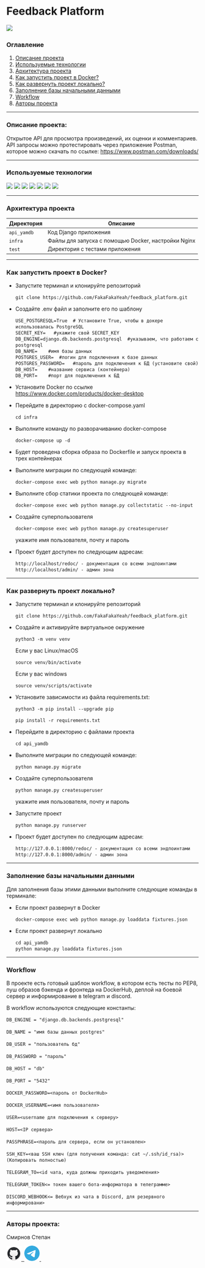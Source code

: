# Feedback Platform


![](https://github.com/FakaFakaYeah/feedback_platform/actions/workflows/yamdb_workflow.yml/badge.svg)

### Оглавление
<ol>
 <li><a href="#description">Описание проекта</a></li>
 <li><a href="#stack">Используемые технологии</a></li>
 <li><a href="#architecture">Архитектура проекта</a></li>
 <li><a href="#docker">Как запустить проект в Docker?</a></li>
 <li><a href="#start_project">Как развернуть проект локально?</a></li>
 <li><a href="#load_data">Заполнение базы начальными данными</a></li>
 <li><a href="#workflow">Workflow</a></li>
 <li><a href="#author">Авторы проекта</a></li> 
</ol>

---
### Описание проекта:<a name="description"></a>
Открытое API для просмотра произведений, их оценки и комментариев.
API запросы можно протестировать через приложение Postman, которое можно скачать по ссылке: https://www.postman.com/downloads/

---
### Используемые технологии<a name="stack"></a>
![](https://img.shields.io/badge/Python-3776AB?style=for-the-badge&logo=python&logoColor=white)
![](https://img.shields.io/badge/Django-092E20?style=for-the-badge&logo=django&logoColor=green)
![](https://img.shields.io/badge/PostgreSQL-316192?style=for-the-badge&logo=postgresql&logoColor=white)
![](https://img.shields.io/badge/DJANGO-REST-ff1709?style=for-the-badge&logo=django&logoColor=white&color=ff1709&labelColor=gray)
![](https://img.shields.io/badge/JWT-000000?style=for-the-badge&logo=JSON%20web%20tokens&logoColor=white)
![](https://img.shields.io/badge/Nginx-009639?style=for-the-badge&logo=nginx&logoColor=white)
![](https://img.shields.io/badge/Docker-2CA5E0?style=for-the-badge&logo=docker&logoColor=white)
___
### Архитектура проекта<a name="architecture"></a>

| Директория  | Описание                                            |
|-------------|-----------------------------------------------------|
| `api_yamdb` | Код Django приложения                               |
| `infra`     | Файлы для запуска с помощью Docker, настройки Nginx |
| `test`      | Директория с тестами приложения                     |

___

### Как запустить проект в Docker?<a name="docker"></a>
* Запустите терминал и клонируйте репозиторий 
    ```
    git clone https://github.com/FakaFakaYeah/feedback_platform.git
    ```
    
* Создайте .env файл и заполните его по шаблону
  ```
  USE_POSTGRESQL=True  # Установите True, чтобы в докере использовалась PostgreSQL
  SECRET_KEY=   #укажите свой SECRET_KEY
  DB_ENGINE=django.db.backends.postgresql  #указываем, что работаем с postgresql
  DB_NAME=    #имя базы данных
  POSTGRES_USER=  #логин для подключения к базе данных
  POSTGRES_PASSWORD=   #пароль для подключения к БД (установите свой)
  DB_HOST=    #название сервиса (контейнера)
  DB_PORT=    #порт для подключения к БД
  ```
  
* Установите Docker по ссылке https://www.docker.com/products/docker-desktop

* Перейдите в директорию с docker-compose.yaml
    ```
    cd infra
    ```

* Выполните команду по разворачиванию docker-compose
    ```
    docker-compose up -d
    ``` 
  
* Будет проведена сборка образа по Dockerfile и запуск проекта в трех контейнерах

* Выполните миграции по следующей команде:
    ```
    docker-compose exec web python manage.py migrate
    ```
* Выполните сбор статики проекта по следующей команде:
    ```
    docker-compose exec web python manage.py collectstatic --no-input
    ```
* Cоздайте суперпользователя
  ```
  docker-compose exec web python manage.py createsuperuser
  ```
  укажите имя пользователя, почту и пароль
  
* Проект будет доступен по следующим адресам:
  ```
  http://localhost/redoc/ - документация со всеми эндпоинтами
  http://localhost/admin/ - админ зона
  ```
___


### Как развернуть проект локально?<a name="start_project"></a>
* Запустите терминал и клонируйте репозиторий 
  ```
  git clone https://github.com/FakaFakaYeah/feedback_platform.git
  ```

* Создайте и активируйте виртуальное окружение
  ```
  python3 -m venv venv
  ```

  Если у вас Linux/macOS

  ```
  source venv/bin/activate
  ```
  
  Если у вас windows

  ```
  source venv/scripts/activate
  ```
  
* Установите зависимости из файла requirements.txt:
  ```
  python3 -m pip install --upgrade pip
  ```

  ```
  pip install -r requirements.txt
  ```

* Перейдите в директорию с файлами проекта
  ```
  cd api_yamdb
  ```

* Выполните миграции по следующей команде:
  ```
  python manage.py migrate
  ```

* Создайте суперпользователя
  ```
  python manage.py createsuperuser
  ```
  укажите имя пользователя, почту и пароль
  
* Запустите проект
  ```
  python manage.py runserver
  ```
  
* Проект будет доступен по следующим адресам:
  ```
  http://127.0.0.1:8000/redoc/ - документация со всеми эндпоинтами
  http://127.0.0.1:8000/admin/ - админ зона
  ```

___

### Заполнение базы начальными данными<a name="load_data"></a>


Для заполнения базы этими данными выполните следующие команды в терминале:

* Если проект развернут в Docker
    ```
    docker-compose exec web python manage.py loaddata fixtures.json
    ```
* Если проект развернут локально
    ```
    cd api_yamdb
    python manage.py loaddata fixtures.json
    ```

---
### Workflow<a name="workflow"></a>

В проекте есть готовый шаблон workflow, в котором есть тесты по PEP8, пуш образов
бэкенда и фронтеда на DockerHub, деплой на боевой сервер и информирование в telegram и discord.

В workflow используются следующие константы:

```
DB_ENGINE = "django.db.backends.postgresql"

DB_NAME = "имя базы данных postgres"

DB_USER = "пользователь бд"

DB_PASSWORD = "пароль"

DB_HOST = "db"

DB_PORT = "5432"

DOCKER_PASSWORD=<пароль от DockerHub>

DOCKER_USERNAME=<имя пользователя>

USER=<username для подключения к серверу>

HOST=<IP сервера>

PASSPHRASE=<пароль для сервера, если он установлен>

SSH_KEY=<ваш SSH ключ (для получения команда: cat ~/.ssh/id_rsa)>(Копировать полностью)

TELEGRAM_TO=<id чата, куда должны приходить уведомления>

TELEGRAM_TOKEN<= токен вашего бота-информатора в телеграмме>

DISCORD_WEBHOOK<= Вебхук из чата в Discord, для резервного информировани>
```

---

### Авторы проекта:<a name="author"></a>
Смирнов Степан
<div>
  <a href="https://github.com/FakaFakaYeah">
    <img src="https://github.com/FakaFakaYeah/FakaFakaYeah/blob/main/files/images/GitHub.png" title="GitHub" alt="Github" width="39" height="39"/>&nbsp
  </a>
  <a href="https://t.me/s_smirnov_work" target="_blank">
      <img src="https://github.com/FakaFakaYeah/FakaFakaYeah/blob/main/files/images/telegram.png" title="Telegram" alt="Telegram" width="40" height="40"/>&nbsp
  </a>
</div>
